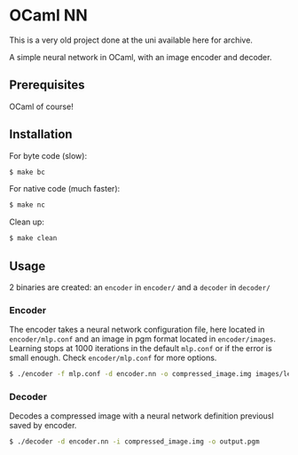 # OCaml NN

This is a very old project done at the uni available here for archive.

A simple neural network in OCaml, with an image encoder and decoder.

## Prerequisites

OCaml of course!

## Installation

For byte code (slow):
```sh
$ make bc
```

For native code (much faster):
```sh
$ make nc
```

Clean up:
```sh
$ make clean
```

## Usage

2 binaries are created: an `encoder` in `encoder/` and a `decoder` in `decoder/`

### Encoder

The encoder takes a neural network configuration file, here located in `encoder/mlp.conf` and an image in pgm format located in `encoder/images`. Learning stops at 1000 iterations in the default `mlp.conf` or if the error is small enough. Check `encoder/mlp.conf` for more options.

```sh
$ ./encoder -f mlp.conf -d encoder.nn -o compressed_image.img images/lena.pgm
```

### Decoder

Decodes a compressed image with a neural network definition previousl saved by encoder.

```sh
$ ./decoder -d encoder.nn -i compressed_image.img -o output.pgm
```

